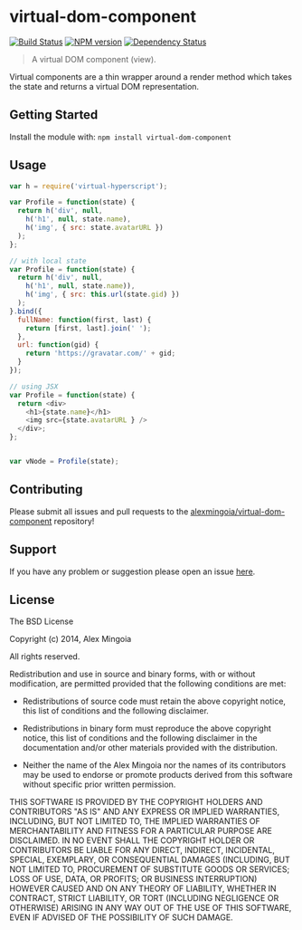 # virtual-dom-component

[![Build Status](https://secure.travis-ci.org/alexmingoia/virtual-dom-component.png)](http://travis-ci.org/alexmingoia/virtual-dom-component) 
[![NPM version](https://badge.fury.io/js/virtual-dom-component.png)](http://badge.fury.io/js/virtual-dom-component) 
[![Dependency Status](https://david-dm.org/alexmingoia/virtual-dom-component.png)](http://david-dm.org/alexmingoia/virtual-dom-component)

> A virtual DOM component (view).

Virtual components are a thin wrapper around a render method which takes the
state and returns a virtual DOM representation.

## Getting Started

Install the module with: `npm install virtual-dom-component`

## Usage

```javascript
var h = require('virtual-hyperscript');

var Profile = function(state) {
  return h('div', null,
    h('h1', null, state.name),
    h('img', { src: state.avatarURL })
  );
};

// with local state
var Profile = function(state) {
  return h('div', null,
    h('h1', null, state.name)),
    h('img', { src: this.url(state.gid) })
  );
}.bind({
  fullName: function(first, last) {
    return [first, last].join(' ');
  },
  url: function(gid) {
    return 'https://gravatar.com/' + gid;
  }
});

// using JSX
var Profile = function(state) {
  return <div>
    <h1>{state.name}</h1>
    <img src={state.avatarURL } />
  </div>;
};


var vNode = Profile(state);
```

## Contributing

Please submit all issues and pull requests to the [alexmingoia/virtual-dom-component](http://github.com/alexmingoia/virtual-dom-component) repository!

## Support
If you have any problem or suggestion please open an issue [here](https://github.com/alexmingoia/virtual-dom-component/issues).

## License 

The BSD License

Copyright (c) 2014, Alex Mingoia

All rights reserved.

Redistribution and use in source and binary forms, with or without modification,
are permitted provided that the following conditions are met:

* Redistributions of source code must retain the above copyright notice, this
  list of conditions and the following disclaimer.

* Redistributions in binary form must reproduce the above copyright notice, this
  list of conditions and the following disclaimer in the documentation and/or
  other materials provided with the distribution.

* Neither the name of the Alex Mingoia nor the names of its
  contributors may be used to endorse or promote products derived from
  this software without specific prior written permission.

THIS SOFTWARE IS PROVIDED BY THE COPYRIGHT HOLDERS AND CONTRIBUTORS "AS IS" AND
ANY EXPRESS OR IMPLIED WARRANTIES, INCLUDING, BUT NOT LIMITED TO, THE IMPLIED
WARRANTIES OF MERCHANTABILITY AND FITNESS FOR A PARTICULAR PURPOSE ARE
DISCLAIMED. IN NO EVENT SHALL THE COPYRIGHT HOLDER OR CONTRIBUTORS BE LIABLE FOR
ANY DIRECT, INDIRECT, INCIDENTAL, SPECIAL, EXEMPLARY, OR CONSEQUENTIAL DAMAGES
(INCLUDING, BUT NOT LIMITED TO, PROCUREMENT OF SUBSTITUTE GOODS OR SERVICES;
LOSS OF USE, DATA, OR PROFITS; OR BUSINESS INTERRUPTION) HOWEVER CAUSED AND ON
ANY THEORY OF LIABILITY, WHETHER IN CONTRACT, STRICT LIABILITY, OR TORT
(INCLUDING NEGLIGENCE OR OTHERWISE) ARISING IN ANY WAY OUT OF THE USE OF THIS
SOFTWARE, EVEN IF ADVISED OF THE POSSIBILITY OF SUCH DAMAGE.
